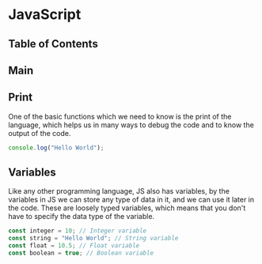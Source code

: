 # JavaScript

## Table of Contents

## Main

## Print

One of the basic functions which we need to know is the print of the language, which helps us in many ways to debug the code and to know the output of the code.

```javascript
console.log("Hello World");
```

## Variables

Like any other programming language, JS also has variables, by the variables in JS we can store any type of data in it, and we can use it later in the code. These are loosely typed variables, which means that you don't have to specify the data type of the variable.

```javascript
const integer = 10; // Integer variable
const string = "Hello World"; // String variable
const float = 10.5; // Float variable
const boolean = true; // Boolean variable
```